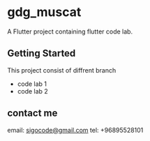 # gdg_muscat

A Flutter project containing flutter code lab.

## Getting Started
This project consist of diffrent branch 
* code lab 1
* code lab 2

## contact me 
 email: sigocode@gmail.com
 tel: +96895528101

